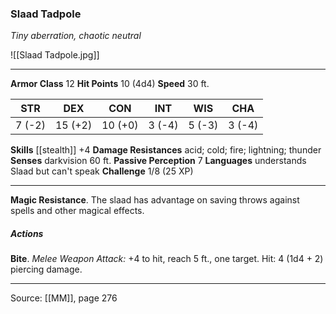 ### Slaad Tadpole
_Tiny aberration, chaotic neutral_

![[Slaad Tadpole.jpg]]




---

**Armor Class** 12
**Hit Points** 10 (4d4)
**Speed** 30 ft.

| STR     | DEX     | CON     | INT     | WIS     | CHA     |
|---------|---------|---------|---------|---------|---------|
| 7 (-2) | 15 (+2) | 10 (+0) | 3 (-4) | 5 (-3) | 3 (-4) |

**Skills** [[stealth]] +4
**Damage Resistances** acid; cold; fire; lightning; thunder
**Senses** darkvision 60 ft.
**Passive Perception** 7
**Languages** understands Slaad but can't speak
**Challenge** 1/8 (25 XP)

---

**Magic Resistance**. The slaad has advantage on saving throws against spells and other magical effects.

##### Actions
**Bite**. _Melee Weapon Attack:_ +4 to hit, reach 5 ft., one target. Hit: 4 (1d4 + 2) piercing damage.


---

Source: [[MM]], page 276